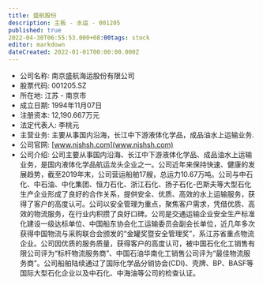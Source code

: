 ```yaml
---
title: 盛航股份
description: 主板 - 水运 - 001205
published: true
2022-04-30T06:55:53.000+08:00tags: stock
editor: markdown
dateCreated: 2022-01-01T00:00:00.000Z
---
```


- 公司名称: 南京盛航海运股份有限公司
- 股票代码: 001205.SZ
- 所在地: 江苏 - 南京市
- 成立日期: 1994年11月07日
- 注册资本: 12,190.667万元
- 法定代表人: 李桃元
- 主营业务: 主要从事国内沿海，长江中下游液体化学品，成品油水上运输业务.
- 公司官网: [www.njshsh.com](www.njshsh.com)
- 公司介绍: 公司主要从事国内沿海、长江中下游液体化学品、成品油水上运输业务，是国内液体化学品航运龙头企业之一。公司近年来保持快速、健康的发展趋势，截至2019年末，公司营运船舶17艘，总运力10.67万吨。公司与中石化、中石油、中化集团、恒力石化、浙江石化、扬子石化-巴斯夫等大型石化生产企业形成了良好的合作关系，提供安全、优质、高效的水上运输服务，获得了客户的高度认可。公司以安全管理为重点，聚焦客户需求，凭借优质、高效的物流服务，在行业内积攒了良好口碑。公司是交通运输企业安全生产标准化建设一级达标单位、中国船东协会化工运输委员会副会长单位，近几年多次获得中国物流与采购联合会颁发的“金罐奖暨安全管理奖”，系江苏省重点物流企业。公司因优质的服务质量，获得客户的高度认可，被中国石化化工销售有限公司评为“标杆物流服务商”、中国石油华南化工销售公司评为“最佳物流服务商”。公司船舶陆续通过了国际化学品分销协会(CDI)、壳牌、BP、BASF等国际大型石化企业以及中石化、中海油等公司的检查认证。


